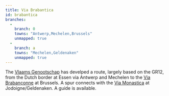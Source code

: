 ```yaml
---
title: Via Brabantica
id: brabantica
branches:
  -
    branch: 0
    towns: "Antwerp,Mechelen,Brussels"
    unmapped: true
  -
    branch: a
    towns: "Mechelen,Geldenaken"
    unmapped: true
---
```


The [Vlaams Genootschap][0] has develped a route, largely based on the GR12, from the Dutch border at Essen via Antwerp and Mechelen to the [Via Brabançonne][1] at Brussels. A spur connects with the [Via Monastica][2] at Jodoigne/Geldenaken. A guide is available.

[0]: http://www.compostelagenootschap.be/default.aspx?id=512
[1]: brabanconne.html
[2]: monastica.html